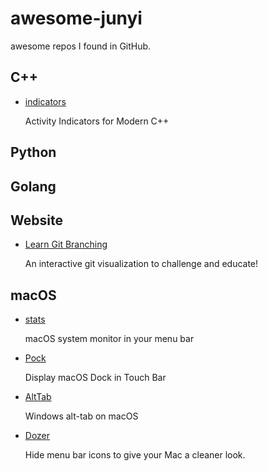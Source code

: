 # awesome-junyi
awesome repos I found in GitHub.

## C++

- [indicators](https://github.com/p-ranav/indicators)

   Activity Indicators for Modern C++

## Python


## Golang

## Website

- [Learn Git Branching](https://github.com/pcottle/learnGitBranching)

   An interactive git visualization to challenge and educate!

## macOS

- [stats](https://github.com/exelban/stats)

   macOS system monitor in your menu bar
   
- [Pock](https://github.com/pigigaldi/Pock)

   Display macOS Dock in Touch Bar

- [AltTab](https://github.com/lwouis/alt-tab-macos)

   Windows alt-tab on macOS

- [Dozer](https://github.com/Mortennn/Dozer)

   Hide menu bar icons to give your Mac a cleaner look.
